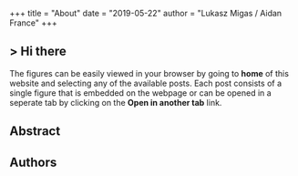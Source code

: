 +++
title = "About"
date = "2019-05-22"
author = "Lukasz Migas / Aidan France"
+++

<h2>> Hi there<span class="logo__cursor" style="width: 3px; height: 1.625rem;"></span></h2>

The figures can be easily viewed in your browser by going to **home** of this website and selecting any of the available posts. Each post consists of a single figure that is embedded on the webpage or can be opened in a seperate tab by clicking on the **Open in another tab** link.

## Abstract

## Authors
